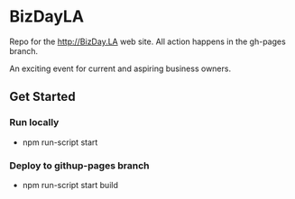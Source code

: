 # BizDayLA
Repo for the http://BizDay.LA web site. All action happens in the gh-pages branch.

An exciting event for current and aspiring business owners.

## Get Started
### Run locally 
- npm run-script start

### Deploy to githup-pages branch
- npm run-script start build
